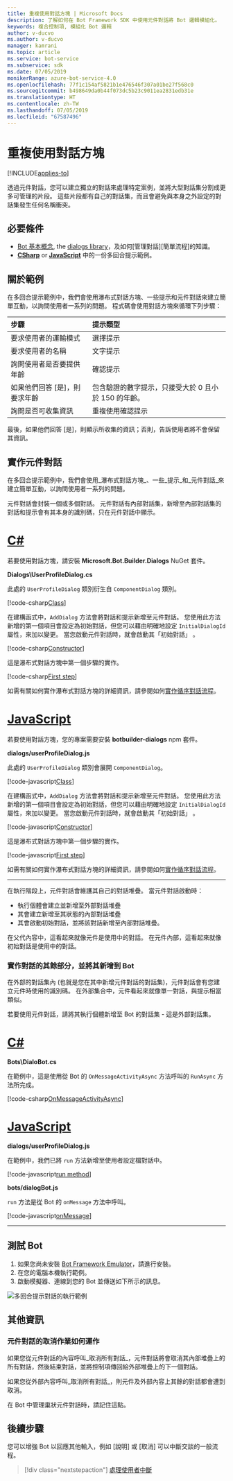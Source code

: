 ```yaml
---
title: 重複使用對話方塊 | Microsoft Docs
description: 了解如何在 Bot Framework SDK 中使用元件對話將 Bot 邏輯模組化。
keywords: 複合控制項, 模組化 Bot 邏輯
author: v-ducvo
ms.author: v-ducvo
manager: kamrani
ms.topic: article
ms.service: bot-service
ms.subservice: sdk
ms.date: 07/05/2019
monikerRange: azure-bot-service-4.0
ms.openlocfilehash: 77f1c154af5821b1e476546f307a01be27f568c0
ms.sourcegitcommit: b498649da0b44f073dc5b23c9011ea2831edb31e
ms.translationtype: HT
ms.contentlocale: zh-TW
ms.lasthandoff: 07/05/2019
ms.locfileid: "67587496"
---
```

# <a name="reuse-dialogs"></a>重複使用對話方塊

[!INCLUDE[applies-to](../includes/applies-to.md)]

透過元件對話，您可以建立獨立的對話來處理特定案例，並將大型對話集分割成更多可管理的片段。 這些片段都有自己的對話集，而且會避免與本身之外設定的對話集發生任何名稱衝突。

## <a name="prerequisites"></a>必要條件

- [Bot 基本概念][concept-basics], the [dialogs library][concept-dialogs]，及如何[管理對話][簡單流程]的知識。
- [**CSharp**][cs-sample] or [**JavaScript**][js-sample] 中的一份多回合提示範例。

## <a name="about-the-sample"></a>關於範例

在多回合提示範例中，我們會使用瀑布式對話方塊、一些提示和元件對話來建立簡單互動，以詢問使用者一系列的問題。 程式碼會使用對話方塊來循環下列步驟：

| 步驟        | 提示類型  |
|:-------------|:-------------|
| 要求使用者的運輸模式 | 選擇提示 |
| 要求使用者的名稱 | 文字提示 |
| 詢問使用者是否要提供年齡 | 確認提示 |
| 如果他們回答 [是]，則要求年齡  | 包含驗證的數字提示，只接受大於 0 且小於 150 的年齡。 |
| 詢問是否可收集資訊 | 重複使用確認提示 |

最後，如果他們回答 [是]，則顯示所收集的資訊；否則，告訴使用者將不會保留其資訊。

## <a name="implement-the-component-dialog"></a>實作元件對話

在多回合提示範例中，我們會使用_瀑布式對話方塊_、一些_提示_和_元件對話_來建立簡單互動，以詢問使用者一系列的問題。

元件對話會封裝一個或多個對話。 元件對話有內部對話集，新增至內部對話集的對話和提示會有其本身的識別碼，只在元件對話中顯示。

# <a name="ctabcsharp"></a>[C#](#tab/csharp)

若要使用對話方塊，請安裝 **Microsoft.Bot.Builder.Dialogs** NuGet 套件。

**Dialogs\UserProfileDialog.cs**

此處的 `UserProfileDialog` 類別衍生自 `ComponentDialog` 類別。

[!code-csharp[Class](~/../botbuilder-samples/samples/csharp_dotnetcore/05.multi-turn-prompt/Dialogs/UserProfileDialog.cs?range=13)]

在建構函式中，`AddDialog` 方法會將對話和提示新增至元件對話。 您使用此方法新增的第一個項目會設定為初始對話，但您可以藉由明確地設定 `InitialDialogId` 屬性，來加以變更。 當您啟動元件對話時，就會啟動其「初始對話」  。

[!code-csharp[Constructor](~/../botbuilder-samples/samples/csharp_dotnetcore/05.multi-turn-prompt/Dialogs/UserProfileDialog.cs?range=17-42)]

這是瀑布式對話方塊中第一個步驟的實作。

[!code-csharp[First step](~/../botbuilder-samples/samples/csharp_dotnetcore/05.multi-turn-prompt/Dialogs/UserProfileDialog.cs?range=44-54)]

如需有關如何實作瀑布式對話方塊的詳細資訊，請參閱如何[實作循序對話流程](bot-builder-dialog-manage-complex-conversation-flow.md)。

# <a name="javascripttabjavascript"></a>[JavaScript](#tab/javascript)

若要使用對話方塊，您的專案需要安裝 **botbuilder-dialogs** npm 套件。

**dialogs/userProfileDialog.js**

此處的 `UserProfileDialog` 類別會展開 `ComponentDialog`。

[!code-javascript[Class](~/../botbuilder-samples/samples/javascript_nodejs/05.multi-turn-prompt/dialogs/userProfileDialog.js?range=24)]

在建構函式中，`AddDialog` 方法會將對話和提示新增至元件對話。 您使用此方法新增的第一個項目會設定為初始對話，但您可以藉由明確地設定 `InitialDialogId` 屬性，來加以變更。 當您啟動元件對話時，就會啟動其「初始對話」  。

[!code-javascript[Constructor](~/../botbuilder-samples/samples/javascript_nodejs/05.multi-turn-prompt/dialogs/userProfileDialog.js?range=25-47)]

這是瀑布式對話方塊中第一個步驟的實作。

[!code-javascript[First step](~/../botbuilder-samples/samples/javascript_nodejs/05.multi-turn-prompt/dialogs/userProfileDialog.js?range=66-73)]

如需有關如何實作瀑布式對話方塊的詳細資訊，請參閱如何[實作循序對話流程](bot-builder-dialog-manage-complex-conversation-flow.md)。

---

在執行階段上，元件對話會維護其自己的對話堆疊。 當元件對話啟動時：

- 執行個體會建立並新增至外部對話堆疊
- 其會建立新增至其狀態的內部對話堆疊
- 其會啟動初始對話，並將該對話新增至內部對話堆疊。

在父代內容中，這看起來就像元件是使用中的對話。 在元件內部，這看起來就像初始對話是使用中的對話。

### <a name="implement-the-rest-of-the-dialog-and-add-it-to-the-bot"></a>實作對話的其餘部分，並將其新增到 Bot

在外部的對話集內 (也就是您在其中新增元件對話的對話集)，元件對話會有您建立元件時使用的識別碼。 在外部集合中，元件看起來就像單一對話，與提示相當類似。

若要使用元件對話，請將其執行個體新增至 Bot 的對話集 - 這是外部對話集。

# <a name="ctabcsharp"></a>[C#](#tab/csharp)

**Bots\DialoBot.cs**

在範例中，這是使用從 Bot 的 `OnMessageActivityAsync` 方法呼叫的 `RunAsync` 方法所完成。

[!code-csharp[OnMessageActivityAsync](~/../botbuilder-samples/samples/csharp_dotnetcore/05.multi-turn-prompt/Bots/DialogBot.cs?range=42-48)]

# <a name="javascripttabjavascript"></a>[JavaScript](#tab/javascript)

**dialogs/userProfileDialog.js**

在範例中，我們已將 `run` 方法新增至使用者設定檔對話中。

[!code-javascript[run method](~/../botbuilder-samples/samples/javascript_nodejs/05.multi-turn-prompt/dialogs/userProfileDialog.js?range=55-64)]

**bots/dialogBot.js**

`run` 方法是從 Bot 的 `onMessage` 方法中呼叫。

[!code-javascript[onMessage](~/../botbuilder-samples/samples/javascript_nodejs/05.multi-turn-prompt/bots/dialogBot.js?range=30-37)]

---

## <a name="to-test-the-bot"></a>測試 Bot

1. 如果您尚未安裝 [Bot Framework Emulator](https://aka.ms/bot-framework-emulator-readme)，請進行安裝。
1. 在您的電腦本機執行範例。
1. 啟動模擬器、連線到您的 Bot 並傳送如下所示的訊息。

![多回合提示對話的執行範例](../media/emulator-v4/multi-turn-prompt.png)

## <a name="additional-information"></a>其他資訊

### <a name="how-cancellation-works-for-component-dialogs"></a>元件對話的取消作業如何運作

如果您從元件對話的內容呼叫_取消所有對話_，元件對話將會取消其內部堆疊上的所有對話，然後結束對話，並將控制項傳回給外部堆疊上的下一個對話。

如果您從外部內容呼叫_取消所有對話_，則元件及外部內容上其餘的對話都會遭到取消。

在 Bot 中管理巢狀元件對話時，請記住這點。

## <a name="next-steps"></a>後續步驟

您可以增強 Bot 以回應其他輸入，例如 [說明] 或 [取消] 可以中斷交談的一般流程。

> [!div class="nextstepaction"]
> [處理使用者中斷](bot-builder-howto-handle-user-interrupt.md)

<!-- Footnote-style links -->

[concept-basics]: bot-builder-basics.md
[concept-state]: bot-builder-concept-state.md
[concept-dialogs]: bot-builder-concept-dialog.md

[simple-flow]: bot-builder-dialog-manage-conversation-flow.md
[prompting]: bot-builder-prompts.md
[component-dialogs]: bot-builder-compositcontrol.md

[cs-sample]: https://aka.ms/cs-multi-prompts-sample
[js-sample]: https://aka.ms/js-multi-prompts-sample
